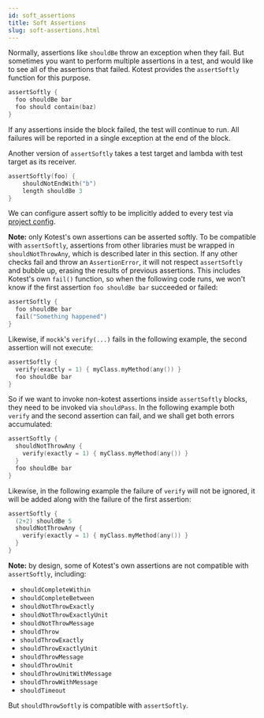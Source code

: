 ```yaml
---
id: soft_assertions
title: Soft Assertions
slug: soft-assertions.html
---
```



Normally, assertions like `shouldBe` throw an exception when they fail.
But sometimes you want to perform multiple assertions in a test, and
would like to see all of the assertions that failed. Kotest provides
the `assertSoftly` function for this purpose.

```kotlin
assertSoftly {
  foo shouldBe bar
  foo should contain(baz)
}
```

If any assertions inside the block failed, the test will continue to
run. All failures will be reported in a single exception at the end of
the block.

Another version of `assertSoftly` takes a test target and lambda with test target as its receiver.

```kotlin
assertSoftly(foo) {
    shouldNotEndWith("b")
    length shouldBe 3
}
```


We can configure assert softly to be implicitly added to every test via [project config](../framework/project_config.md).

**Note:** only Kotest's own assertions can be asserted softly. To be compatible with `assertSoftly`, assertions from other libraries must be wrapped in `shouldNotThrowAny`, which is described later in this section. If any other checks fail and throw an `AssertionError`, it will not respect `assertSoftly` and bubble up, erasing the results of previous assertions. This includes Kotest's own `fail()` function, so when the following code runs, we won't know if the first assertion `foo shouldBe bar` succeeded or failed:

```kotlin
assertSoftly {
  foo shouldBe bar
  fail("Something happened")
}
```

Likewise, if `mockk`'s `verify(...)` fails in the following example, the second assertion will not execute:

```kotlin
assertSoftly {
  verify(exactly = 1) { myClass.myMethod(any()) }
  foo shouldBe bar
}
```

So if we want to invoke non-kotest assertions inside `assertSoftly` blocks, they need to be invoked via `shouldPass`.
In the following example both `verify` and the second assertion can fail, and we shall get both errors accumulated:

```kotlin
assertSoftly {
  shouldNotThrowAny {
    verify(exactly = 1) { myClass.myMethod(any()) }
  }
  foo shouldBe bar
}
```

Likewise, in the following example the failure of `verify` will not be ignored, it will be added along with the failure of the first assertion:


```kotlin
assertSoftly {
  (2+2) shouldBe 5
  shouldNotThrowAny {
    verify(exactly = 1) { myClass.myMethod(any()) }
  }
}
```

**Note:** by design, some of Kotest's own assertions are not compatible with `assertSoftly`, including:

* `shouldCompleteWithin`
* `shouldCompleteBetween`
* `shouldNotThrowExactly`
* `shouldNotThrowExactlyUnit`
* `shouldNotThrowMessage`
* `shouldThrow`
* `shouldThrowExactly`
* `shouldThrowExactlyUnit`
* `shouldThrowMessage`
* `shouldThrowUnit`
* `shouldThrowUnitWithMessage`
* `shouldThrowWithMessage`
* `shouldTimeout`

But `shouldThrowSoftly` is compatible with `assertSoftly`.
